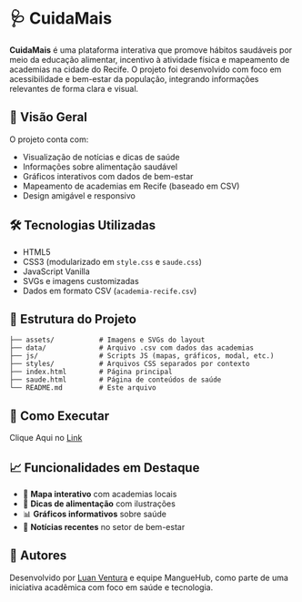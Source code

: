 # 🩺 CuidaMais

**CuidaMais** é uma plataforma interativa que promove hábitos saudáveis por meio da educação alimentar, incentivo à atividade física e mapeamento de academias na cidade do Recife. O projeto foi desenvolvido com foco em acessibilidade e bem-estar da população, integrando informações relevantes de forma clara e visual.

## 📸 Visão Geral

O projeto conta com:
- Visualização de notícias e dicas de saúde
- Informações sobre alimentação saudável
- Gráficos interativos com dados de bem-estar
- Mapeamento de academias em Recife (baseado em CSV)
- Design amigável e responsivo

## 🛠️ Tecnologias Utilizadas

- HTML5
- CSS3 (modularizado em `style.css` e `saude.css`)
- JavaScript Vanilla
- SVGs e imagens customizadas
- Dados em formato CSV (`academia-recife.csv`)

## 📂 Estrutura do Projeto

```
├── assets/           # Imagens e SVGs do layout
├── data/             # Arquivo .csv com dados das academias
├── js/               # Scripts JS (mapas, gráficos, modal, etc.)
├── styles/           # Arquivos CSS separados por contexto
├── index.html        # Página principal
├── saude.html        # Página de conteúdos de saúde
└── README.md         # Este arquivo
```

## 📌 Como Executar

Clique Aqui no [Link](https://cuidamais.vercel.app/index.html)

## 📈 Funcionalidades em Destaque

- 📍 **Mapa interativo** com academias locais
- 🥗 **Dicas de alimentação** com ilustrações
- 📊 **Gráficos informativos** sobre saúde
- 📰 **Notícias recentes** no setor de bem-estar


## 👥 Autores

Desenvolvido por [Luan Ventura](https://github.com/luanvfm) e equipe MangueHub, como parte de uma iniciativa acadêmica com foco em saúde e tecnologia.
